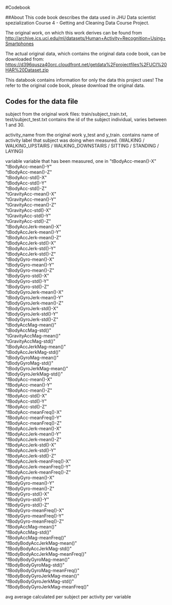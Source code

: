 #Codebook

##About
This code book describes the data used in JHU Data scientist spezialization Course 4 - Getting and Cleaning Data Course Project.

The original work, on which this work derives can be found from
http://archive.ics.uci.edu/ml/datasets/Human+Activity+Recognition+Using+Smartphones

The actual original data, which contains the original data code book, can be downloaded from:
https://d396qusza40orc.cloudfront.net/getdata%2Fprojectfiles%2FUCI%20HAR%20Dataset.zip

This databook contains information for only the data this project uses! The refer to the original code book, please download the original data.

## Codes for the data file
subject 
    from the original work files: train/subject_train.txt, test/subject_test.txt
    contains the id of the subject individual, varies between 1 and 30.
    
activity_name
    from the original work y_test and y_train.
    contains name of activity label that subject was doing when measured.
    (WALKING / WALKING_UPSTAIRS / WALKING_DOWNSTAIRS / SITTING / STANDING / LAYING)
    
variable
    variable that has been measured, one in
    "tBodyAcc-mean()-X"
    "tBodyAcc-mean()-Y"               
    "tBodyAcc-mean()-Z"               
    "tBodyAcc-std()-X"               
    "tBodyAcc-std()-Y"                
    "tBodyAcc-std()-Z"                
    "tGravityAcc-mean()-X"            
    "tGravityAcc-mean()-Y"           
    "tGravityAcc-mean()-Z"            
    "tGravityAcc-std()-X"             
    "tGravityAcc-std()-Y"             
    "tGravityAcc-std()-Z"            
    "tBodyAccJerk-mean()-X"           
    "tBodyAccJerk-mean()-Y"           
    "tBodyAccJerk-mean()-Z"           
    "tBodyAccJerk-std()-X"           
    "tBodyAccJerk-std()-Y"            
    "tBodyAccJerk-std()-Z"            
    "tBodyGyro-mean()-X"              
    "tBodyGyro-mean()-Y"             
    "tBodyGyro-mean()-Z"              
    "tBodyGyro-std()-X"               
    "tBodyGyro-std()-Y"               
    "tBodyGyro-std()-Z"              
    "tBodyGyroJerk-mean()-X"          
    "tBodyGyroJerk-mean()-Y"          
    "tBodyGyroJerk-mean()-Z"          
    "tBodyGyroJerk-std()-X"          
    "tBodyGyroJerk-std()-Y"           
    "tBodyGyroJerk-std()-Z"           
    "tBodyAccMag-mean()"              
    "tBodyAccMag-std()"              
    "tGravityAccMag-mean()"           
    "tGravityAccMag-std()"            
    "tBodyAccJerkMag-mean()"          
    "tBodyAccJerkMag-std()"          
    "tBodyGyroMag-mean()"             
    "tBodyGyroMag-std()"              
    "tBodyGyroJerkMag-mean()"         
    "tBodyGyroJerkMag-std()"         
    "fBodyAcc-mean()-X"               
    "fBodyAcc-mean()-Y"               
    "fBodyAcc-mean()-Z"               
    "fBodyAcc-std()-X"               
    "fBodyAcc-std()-Y"                
    "fBodyAcc-std()-Z"                
    "fBodyAcc-meanFreq()-X"          
    "fBodyAcc-meanFreq()-Y"          
    "fBodyAcc-meanFreq()-Z"           
    "fBodyAccJerk-mean()-X"           
    "fBodyAccJerk-mean()-Y"           
    "fBodyAccJerk-mean()-Z"          
    "fBodyAccJerk-std()-X"            
    "fBodyAccJerk-std()-Y"            
    "fBodyAccJerk-std()-Z"            
    "fBodyAccJerk-meanFreq()-X"      
    "fBodyAccJerk-meanFreq()-Y"       
    "fBodyAccJerk-meanFreq()-Z"       
    "fBodyGyro-mean()-X"              
    "fBodyGyro-mean()-Y"             
    "fBodyGyro-mean()-Z"              
    "fBodyGyro-std()-X"               
    "fBodyGyro-std()-Y"               
    "fBodyGyro-std()-Z"              
    "fBodyGyro-meanFreq()-X"          
    "fBodyGyro-meanFreq()-Y"          
    "fBodyGyro-meanFreq()-Z"          
    "fBodyAccMag-mean()"             
    "fBodyAccMag-std()"               
    "fBodyAccMag-meanFreq()"          
    "fBodyBodyAccJerkMag-mean()"      
    "fBodyBodyAccJerkMag-std()"      
    "fBodyBodyAccJerkMag-meanFreq()"  
    "fBodyBodyGyroMag-mean()"         
    "fBodyBodyGyroMag-std()"          
    "fBodyBodyGyroMag-meanFreq()"    
    "fBodyBodyGyroJerkMag-mean()"     
    "fBodyBodyGyroJerkMag-std()"      
    "fBodyBodyGyroJerkMag-meanFreq()"
    
avg
    average calculated per subject per activity per variable